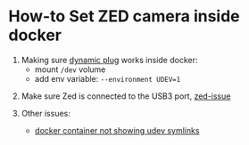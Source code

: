 # How-to Set ZED camera inside docker

1. Making sure [dynamic plug][1] works inside docker:
    - mount `/dev` volume
    - add env variable: `--environment UDEV=1`

2) Make sure Zed is connected to the USB3 port, [zed-issue][2]

3) Other issues:
    - [docker container not showing udev symlinks][3]

[1]: <https://forums.balena.io/t/docker-container-cannot-access-dynamically-plugged-usb-devices/4277/14> "forums.blena.io"
[2]: <https://github.com/stereolabs/zed-ros-wrapper/issues/548> "stereolabs-git"
[3]: <https://stackoverflow.com/questions/37423485/docker-container-in-priviledged-mode-not-showing-udev-symlinks> "stackoverflow.com"
